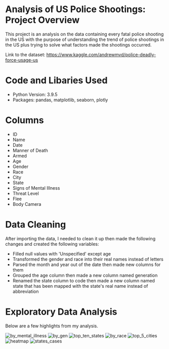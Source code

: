 # Analysis of US Police Shootings: Project Overview
This project is an analysis on the data containing every fatal police shooting in the US with the purpose of understanding the trend of police shootings in the US plus trying to solve what factors made the shootings occurred.

Link to the dataset: https://www.kaggle.com/andrewmvd/police-deadly-force-usage-us

# Code and Libaries Used
* Python Version: 3.9.5
* Packages: pandas, matplotlib, seaborn, plotly

# Columns
* ID
* Name
* Date
* Manner of Death
* Armed
* Age
* Gender
* Race
* City
* State
* Signs of Mental Illness
* Threat Level
* Flee
* Body Camera

# Data Cleaning 
After importing the data, I needed to clean it up then made the following changes and created the following variables:
* Filled null values with 'Unspecified' except age 
* Transformed the gender and race into their real names instead of letters
* Parsed the month and year out of the date then made new columns for them
* Grouped the age column then made a new column named generation
* Renamed the state column to code then made a new column named state that has been mapped with the state's real name instead of abbreviation

# Exploratory Data Analysis
Below are a few highlights from my analysis.

![by_mental_illness](https://user-images.githubusercontent.com/60106788/136690836-34be11ca-fe4c-4a89-9304-eba70889c192.PNG)
![by_gen](https://user-images.githubusercontent.com/60106788/136727027-5703a3f7-5448-4ab4-a160-74258ad5859b.PNG)
![top_ten_states](https://user-images.githubusercontent.com/60106788/136726720-db9a4184-e5da-4f0e-82c4-0d02b111f146.PNG)
![by_race](https://user-images.githubusercontent.com/60106788/136690841-452a0dc0-4730-490c-84ca-1eba6a5f05b5.PNG)
![top_5_cities](https://user-images.githubusercontent.com/60106788/140319313-58348138-260c-4d8a-a367-95ee59f75618.PNG)
![heatmap](https://user-images.githubusercontent.com/60106788/136691246-db79eca0-82fb-48e1-8ac0-0f487268fb87.PNG)
![states_cases](https://user-images.githubusercontent.com/60106788/136691244-441fbcb3-777a-4488-878b-319b804fea1e.png)


